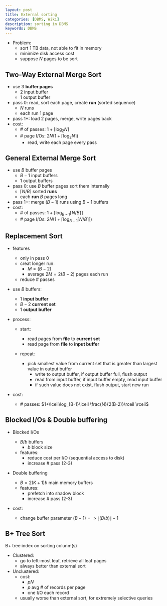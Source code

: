 ```yaml
---
layout: post
title: External sorting
categories: [DBMS, Wiki]
description: sorting in DBMS
keywords: DBMS
---
```


- Problem:
  - sort 1 TB data, not able to fit in memory
  - minimize disk access cost
  - suppose $N$ pages to be sort

## Two-Way External Merge Sort

- use 3 **buffer pages**
  - 2 input buffer
  - 1 output buffer
- pass 0: read, sort each page, create **run** (sorted sequence)
  - $N$ runs
  - each run 1 page
- pass 1+: load 2 pages, merge, write pages back
- cost:
  - \# of passes: $1+\lceil\log_2N\rceil$
  - \# page I/Os: $2N(1+\lceil\log_2N\rceil)$
    - read, write each page every pass

## General External Merge Sort

- use $B$ buffer pages
  - $B-1$ input buffers
  - 1 output buffers
- pass 0: use $B$ buffer pages sort them internally
  - $\lceil N/B \rceil$ sorted **runs**
  - each **run** $B$ pages long
- pass 1+: merge $(B-1)$ runs using $B-1$ buffers
- cost:
  - \# of passes: $1+\lceil\log_{B-1}\lceil N/B\rceil \rceil$
  - \# page I/Os: $2N(1+\lceil\log_{B-1}\lceil N/B\rceil \rceil)$

## Replacement Sort

- features
  - only in pass 0
  - creat longer run:
    - $M = (B-2)$
    - average $2M = 2(B-2)$ pages each run
  - reduce \# passes
- use $B$ buffers:
  - 1 **input buffer**
  - $B-2$ **current set**
  - 1 **output buffer**

- process:
  - start:
    - read pages from **file** to **current set**
    - read page from **file** to **input buffer**

  - repeat:
    - pick smallest value from current set that is greater than largest value in output buffer
      - write to output buffer, if output buffer full, flush output
      - read from input buffer, if input buffer empty, read input buffer
      - if such value does not exist, flush output, start new run

- cost:
  - \# passes: $1+\lceil\log_{B-1}\lceil \frac{N}{2(B-2)}\rceil \rceil$

## Blocked I/Os & Double buffering

- Blocked I/Os
  - $B/b$ buffers
    - $b$ block size
  - features:
    - reduce cost per I/O (sequential access to disk)
    - increase \# pass (2-3)

- Double buffering
  - $B = 2(K+1)b$ main memory buffers
  - features:
    - prefetch into shadow block
    - increase \# pass (2-3)
- cost:
  - change buffer parameter $(B-1) => \lfloor(B/b)\rfloor -1$

## B+ Tree Sort
B+ tree index on sorting colunm(s)
- Clustered:
  - go to left-most leaf, retrieve all leaf pages
  - always better than external sort
- Unclustered:
  - cost:
    - $pN$
    - $p$ avg \# of records per page
    - one I/O each record
  - usually worse than external sort, for extremely selective queries